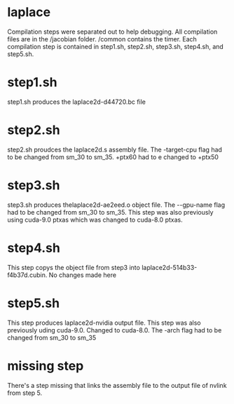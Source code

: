 # laplace
Compilation steps were separated out to help debugging. All compilation files are in the /jacobian folder. /common contains the timer. Each compilation step is contained in step1.sh, step2.sh, step3.sh, step4.sh, and step5.sh. 

# step1.sh
step1.sh produces the laplace2d-d44720.bc file

# step2.sh
step2.sh proudces the laplace2d.s assembly file. The -target-cpu flag had to be changed from sm_30 to sm_35. +ptx60 had to e changed to +ptx50

# step3.sh
step3.sh produces thelaplace2d-ae2eed.o object file. The --gpu-name flag had to be changed from sm_30 to sm_35. This step was also previously using cuda-9.0 ptxas which was changed to cuda-8.0 ptxas.

# step4.sh
This step copys the object file from step3 into laplace2d-514b33-f4b37d.cubin. No changes made here

# step5.sh
This step produces laplace2d-nvidia output file. This step was also previously uding cuda-9.0. Changed to cuda-8.0. The -arch flag had to be changed from sm_30 to sm_35

# missing step
There's a step missing that links the assembly file to the output file of nvlink from step 5.

